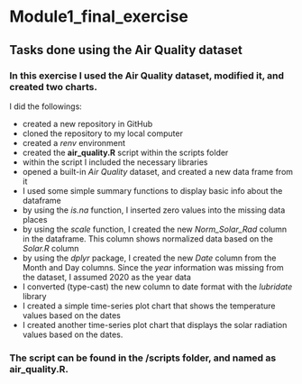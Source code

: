 # Module1_final_exercise

## Tasks done using the Air Quality dataset

### In this exercise I used the Air Quality dataset, modified it, and created two charts.


I did the followings:
- created a new repository in GitHub
- cloned the repository to my local computer
- created a *renv* environment
- created the **air_quality.R** script within the scripts folder
- within the script I included the necessary libraries
- opened a built-in *Air Quality* dataset, and created a new data frame from it
- I used some simple summary functions to display basic info about the dataframe
- by using the *is.na* function, I inserted zero values into the missing data places
- by using the *scale* function, I created the new *Norm_Solar_Rad* column in the dataframe. This column shows normalized data based on the *Solar.R* column
- by using the *dplyr* package, I created the new *Date* column from the Month and Day columns. Since the *year* information was missing from the dataset, I assumed 2020 as the year data
- I converted (type-cast) the new column to date format with the *lubridate* library
- I created a simple time-series plot chart that shows the temperature values based on the dates
- I created another time-series plot chart that displays the solar radiation values based on the dates.

### The script can be found in the /scripts folder, and named as air_quality.R.
